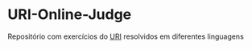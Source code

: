 # URI-Online-Judge
Repositório com exercícios do [URI](https://www.urionlinejudge.com.br/judge/pt) resolvidos em diferentes linguagens
